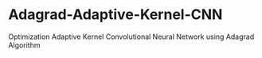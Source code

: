 # Adagrad-Adaptive-Kernel-CNN
Optimization Adaptive Kernel Convolutional Neural Network using Adagrad Algorithm
